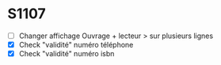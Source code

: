 # S1107

- [ ] Changer affichage Ouvrage + lecteur > sur plusieurs lignes
- [x] Check "validité" numéro téléphone
- [x] Check "validité" numéro isbn
